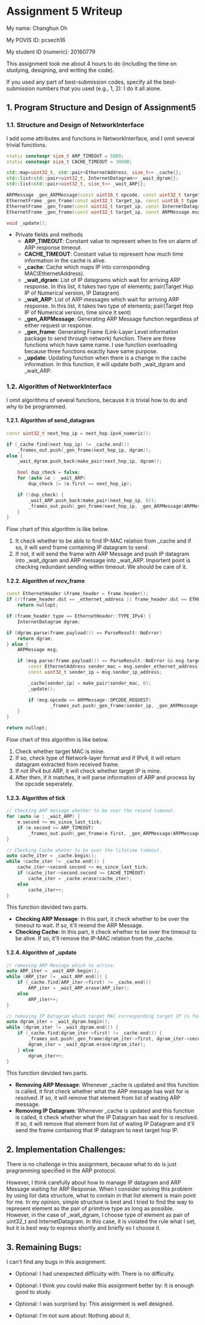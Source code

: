 Assignment 5 Writeup
=============

My name: Changhun Oh

My POVIS ID: pcsech16

My student ID (numeric): 20160779

This assignment took me about 4 hours to do (including the time on studying, designing, and writing the code).

If you used any part of best-submission codes, specify all the best-submission numbers that you used (e.g., 1, 2): I do it all alone.

## 1. Program Structure and Design of Assignment5

### 1.1. Structure and Design of NetworkInterface
I add some attributes and functions in NetworkInterface, and I omit several trivial functions.

```c++
static constexpr size_t ARP_TIMEOUT = 5000;
static constexpr size_t CACHE_TIMEOUT = 30000;

std::map<uint32_t, std::pair<EthernetAddress, size_t>> _cache{};
std::list<std::pair<uint32_t, InternetDatagram>> _wait_dgram{};
std::list<std::pair<uint32_t, size_t>> _wait_ARP{};

ARPMessage _gen_ARPMessage(const uint16_t opcode, const uint32_t target_ip);
EthernetFrame _gen_frame(const uint32_t target_ip, const uint16_t type);
EthernetFrame _gen_frame(const uint32_t target_ip, const InternetDatagram dgram);
EthernetFrame _gen_frame(const uint32_t target_ip, const ARPMessage msg);

void _update();
```
+ Private fields and methods
    + **ARP_TIMEOUT**: Constant value to represent when to fire on alarm of ARP response timeout.
    + **CACHE_TIMEOUT**: Constant value to represent how much time information in the cache is alive.
    + **_cache**: Cache which maps IP into corresponding MAC(EthernetAddress).
    + **_wait_dgram**: List of IP datagrams which wait for arriving ARP response. In this list, it takes two type of elements; pair(Target Hop IP of Numerical version, IP Datagram)
    + **_wait_ARP**: List of ARP messages which wait for arriving ARP response. In this list, it takes two type of elements; pair(Target Hop IP of Numerical version, time since it sent)
    + **_gen_ARPMessage**: Generating ARP Message function regardless of either request or response.
    + **_gen_frame**: Generating Frame (Link-Layer Level information package to send through network) function. There are three functions which have same name. I use function overloading because three functions exactly have same purpose.
    + **_update**: Updating function when there is a change in the cache information. In this function, it will update both _wait_dgram and _wait_ARP.

### 1.2. Algorithm of NetworkInterface
I omit algorithms of several functions, because it is trivial how to do and why to be programmed.

#### 1.2.1. Algorithm of send_datagram
```c++
const uint32_t next_hop_ip = next_hop.ipv4_numeric();

if (_cache.find(next_hop_ip) != _cache.end())
    _frames_out.push(_gen_frame(next_hop_ip, dgram));
else {
    _wait_dgram.push_back(make_pair(next_hop_ip, dgram));

    bool dup_check = false;
    for (auto &e : _wait_ARP)
        dup_check |= (e.first == next_hop_ip);

    if (!dup_check) {
        _wait_ARP.push_back(make_pair(next_hop_ip, 0));
        _frames_out.push(_gen_frame(next_hop_ip, _gen_ARPMessage(ARPMessage::OPCODE_REQUEST, next_hop_ip)));
    }
}
```
Flow chart of this algorithm is like below.
1. It check whether to be able to find IP-MAC relation from _cache and if so, it will send frame containing IP datagram to send.
2. If not, it will send the frame with ARP Message and push IP datagram into _wait_dgram and ARP message into _wait_ARP.
Importent point is checking redundant sending within timeout. We should be care of it.

#### 1.2.2. Algorithm of recv_frame
```c++
const EthernetHeader &frame_header = frame.header();
if (!(frame_header.dst == _ethernet_address || frame_header.dst == ETHERNET_BROADCAST))
    return nullopt;

if (frame_header.type == EthernetHeader::TYPE_IPv4) {
    InternetDatagram dgram;

if (dgram.parse(frame.payload()) == ParseResult::NoError)
    return dgram;
} else {
    ARPMessage msg;

    if (msg.parse(frame.payload()) == ParseResult::NoError && msg.target_ip_address == _ip_address.ipv4_numeric()) {
        const EthernetAddress sender_mac = msg.sender_ethernet_address;
        const uint32_t sender_ip = msg.sender_ip_address;

        _cache[sender_ip] = make_pair(sender_mac, 0);
        _update();

        if (msg.opcode == ARPMessage::OPCODE_REQUEST)
                _frames_out.push(_gen_frame(sender_ip, _gen_ARPMessage(ARPMessage::OPCODE_REPLY, sender_ip)));
    }
}

return nullopt;
```
Flow chart of this algorithm is like below.
1. Check whether target MAC is mine.
2. If so, check type of Network-layer format and if IPv4, it will return datagram extracted from received frame.
3. If not IPv4 but ARP, it will check whether target IP is mine.
4. After then, if it matches, it will parse information of ARP and process by the opcode seperately.

#### 1.2.3. Algorithm of tick
```c++
// Checking ARP message whether to be over the resend timeout.
for (auto &e : _wait_ARP) {
    e.second += ms_since_last_tick;
    if (e.second >= ARP_TIMEOUT)
        _frames_out.push(_gen_frame(e.first, _gen_ARPMessage(ARPMessage::OPCODE_REQUEST, e.first)));
}

// Checking Cache wheter to be over the lifetime timeout.
auto cache_iter = _cache.begin();
while (cache_iter != _cache.end()) {
    cache_iter->second.second += ms_since_last_tick;
    if (cache_iter->second.second >= CACHE_TIMEOUT)
        cache_iter = _cache.erase(cache_iter);
    else
        cache_iter++;
}
```
This function devided two parts.
+ **Checking ARP Message**: In this part, it check whether to be over the timeout to wait. If so, it'll resend the ARP Message. 
+ **Checking Cache**: In this part, it check whether to be over the timeout to be alive. If so, it'll remove the IP-MAC relation from the _cache.

#### 1.2.4. Algorithm of _update
```c++
// removing ARP Message which to arrive.
auto ARP_iter = _wait_ARP.begin();
while (ARP_iter != _wait_ARP.end()) {
    if (_cache.find(ARP_iter->first) != _cache.end())
        ARP_iter = _wait_ARP.erase(ARP_iter);
    else
        ARP_iter++;
}

// removing IP Datagram which target MAC corresponding target IP is found.
auto dgram_iter = _wait_dgram.begin();
while (dgram_iter != _wait_dgram.end()) {
    if (_cache.find(dgram_iter->first) != _cache.end()) {
        _frames_out.push(_gen_frame(dgram_iter->first, dgram_iter->second));
        dgram_iter = _wait_dgram.erase(dgram_iter);
    } else
        dgram_iter++;
}
```
This function devided two parts.
+ **Removing ARP Message**: Whenever _cache is updated and this function is called, it first check whether what the ARP message has wait for is resolved. If so, it will remove that element from list of waiting ARP message.
+ **Removing IP Datagram**: Whenever _cache is updated and this function is called, it check whether what the IP Datagram has wait for is resolved. If so, it will remove that element from list of wating IP Datagram and it'll send the frame containing that IP datagram to next target hop IP.

## 2. Implementation Challenges:
There is no challenge in this assignment, because what to do is just pragramming specified in the ARP protocol.

However, I think carefully about how to manage IP datagram and ARP Message waiting for ARP Response. When I consider solving this problem by using list data structure, what to contain in that list element is main point for me. In my opinion, simple structure is best and I tried to find the way to represent element as the pair of primitive type as long as possible. However, in the case of _wait_dgram, I choose type of element as pair of uint32_t and InternetDatagram. In this case, it is violated the rule what I set, but it is best way to express shortly and briefly so I choose it.

## 3. Remaining Bugs:
I can't find any bugs in this assignment.

- Optional: I had unexpected difficulty with: There is no difficulty.

- Optional: I think you could make this assignment better by: It is enough good to study.

- Optional: I was surprised by: This assignment is well designed.

- Optional: I'm not sure about: Nothing about it.
